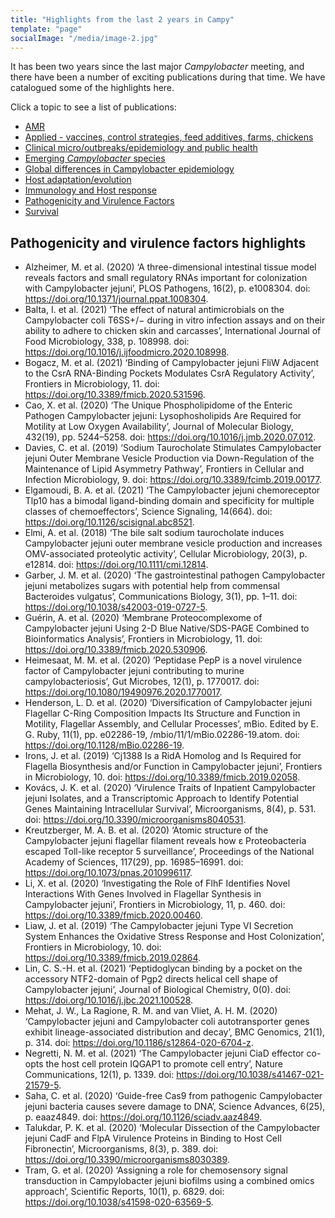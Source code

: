 ```yaml
---
title: "Highlights from the last 2 years in Campy"
template: "page"
socialImage: "/media/image-2.jpg"
---
```

It has been two years since the last major *Campylobacter* meeting, and there have been a number of exciting publications during that time. We have catalogued some of the highlights here. 

Click a topic to see a list of publications:

* [AMR](/pages/literature/amr)
* [Applied - vaccines, control strategies, feed additives, farms, chickens](/pages/literature/applied)
* [Clinical micro/outbreaks/epidemiology and public health](/pages/literature/clinical)
* [Emerging *Campylobacter* species](/pages/literature/emerging)
* [Global differences in Campylobacter epidemiology](/pages/literature/global)
* [Host adaptation/evolution](/pages/literature/evolution)
* [Immunology and Host response](/pages/literature/immunology)
* [Pathogenicity and Virulence Factors](/pages/literature/pathogenicity)
* [Survival](/pages/literature/survival)

## Pathogenicity and virulence factors highlights

* Alzheimer, M. et al. (2020) ‘A three-dimensional intestinal tissue model reveals factors and small regulatory RNAs important for colonization with Campylobacter jejuni’, PLOS Pathogens, 16(2), p. e1008304. doi: https://doi.org/10.1371/journal.ppat.1008304.
* Balta, I. et al. (2021) ‘The effect of natural antimicrobials on the Campylobacter coli T6SS+/− during in vitro infection assays and on their ability to adhere to chicken skin and carcasses’, International Journal of Food Microbiology, 338, p. 108998. doi: https://doi.org/10.1016/j.ijfoodmicro.2020.108998.
* Bogacz, M. et al. (2021) ‘Binding of Campylobacter jejuni FliW Adjacent to the CsrA RNA-Binding Pockets Modulates CsrA Regulatory Activity’, Frontiers in Microbiology, 11. doi: https://doi.org/10.3389/fmicb.2020.531596.
* Cao, X. et al. (2020) ‘The Unique Phospholipidome of the Enteric Pathogen Campylobacter jejuni: Lysophosholipids Are Required for Motility at Low Oxygen Availability’, Journal of Molecular Biology, 432(19), pp. 5244–5258. doi: https://doi.org/10.1016/j.jmb.2020.07.012.
* Davies, C. et al. (2019) ‘Sodium Taurocholate Stimulates Campylobacter jejuni Outer Membrane Vesicle Production via Down-Regulation of the Maintenance of Lipid Asymmetry Pathway’, Frontiers in Cellular and Infection Microbiology, 9. doi: https://doi.org/10.3389/fcimb.2019.00177.
* Elgamoudi, B. A. et al. (2021) ‘The Campylobacter jejuni chemoreceptor Tlp10 has a bimodal ligand-binding domain and specificity for multiple classes of chemoeffectors’, Science Signaling, 14(664). doi: https://doi.org/10.1126/scisignal.abc8521.
* Elmi, A. et al. (2018) ‘The bile salt sodium taurocholate induces Campylobacter jejuni outer membrane vesicle production and increases OMV-associated proteolytic activity’, Cellular Microbiology, 20(3), p. e12814. doi: https://doi.org/10.1111/cmi.12814.
* Garber, J. M. et al. (2020) ‘The gastrointestinal pathogen Campylobacter jejuni metabolizes sugars with potential help from commensal Bacteroides vulgatus’, Communications Biology, 3(1), pp. 1–11. doi: https://doi.org/10.1038/s42003-019-0727-5.
* Guérin, A. et al. (2020) ‘Membrane Proteocomplexome of Campylobacter jejuni Using 2-D Blue Native/SDS-PAGE Combined to Bioinformatics Analysis’, Frontiers in Microbiology, 11. doi: https://doi.org/10.3389/fmicb.2020.530906.
* Heimesaat, M. M. et al. (2020) ‘Peptidase PepP is a novel virulence factor of Campylobacter jejuni contributing to murine campylobacteriosis’, Gut Microbes, 12(1), p. 1770017. doi: https://doi.org/10.1080/19490976.2020.1770017.
* Henderson, L. D. et al. (2020) ‘Diversification of Campylobacter jejuni Flagellar C-Ring Composition Impacts Its Structure and Function in Motility, Flagellar Assembly, and Cellular Processes’, mBio. Edited by E. G. Ruby, 11(1), pp. e02286-19, /mbio/11/1/mBio.02286-19.atom. doi: https://doi.org/10.1128/mBio.02286-19.
* Irons, J. et al. (2019) ‘Cj1388 Is a RidA Homolog and Is Required for Flagella Biosynthesis and/or Function in Campylobacter jejuni’, Frontiers in Microbiology, 10. doi: https://doi.org/10.3389/fmicb.2019.02058.
* Kovács, J. K. et al. (2020) ‘Virulence Traits of Inpatient Campylobacter jejuni Isolates, and a Transcriptomic Approach to Identify Potential Genes Maintaining Intracellular Survival’, Microorganisms, 8(4), p. 531. doi: https://doi.org/10.3390/microorganisms8040531.
* Kreutzberger, M. A. B. et al. (2020) ‘Atomic structure of the Campylobacter jejuni flagellar filament reveals how ε Proteobacteria escaped Toll-like receptor 5 surveillance’, Proceedings of the National Academy of Sciences, 117(29), pp. 16985–16991. doi: https://doi.org/10.1073/pnas.2010996117.
* Li, X. et al. (2020) ‘Investigating the Role of FlhF Identifies Novel Interactions With Genes Involved in Flagellar Synthesis in Campylobacter jejuni’, Frontiers in Microbiology, 11, p. 460. doi: https://doi.org/10.3389/fmicb.2020.00460.
* Liaw, J. et al. (2019) ‘The Campylobacter jejuni Type VI Secretion System Enhances the Oxidative Stress Response and Host Colonization’, Frontiers in Microbiology, 10. doi: https://doi.org/10.3389/fmicb.2019.02864.
* Lin, C. S.-H. et al. (2021) ‘Peptidoglycan binding by a pocket on the accessory NTF2-domain of Pgp2 directs helical cell shape of Campylobacter jejuni’, Journal of Biological Chemistry, 0(0). doi: https://doi.org/10.1016/j.jbc.2021.100528.
* Mehat, J. W., La Ragione, R. M. and van Vliet, A. H. M. (2020) ‘Campylobacter jejuni and Campylobacter coli autotransporter genes exhibit lineage-associated distribution and decay’, BMC Genomics, 21(1), p. 314. doi: https://doi.org/10.1186/s12864-020-6704-z.
* Negretti, N. M. et al. (2021) ‘The Campylobacter jejuni CiaD effector co-opts the host cell protein IQGAP1 to promote cell entry’, Nature Communications, 12(1), p. 1339. doi: https://doi.org/10.1038/s41467-021-21579-5.
* Saha, C. et al. (2020) ‘Guide-free Cas9 from pathogenic Campylobacter jejuni bacteria causes severe damage to DNA’, Science Advances, 6(25), p. eaaz4849. doi: https://doi.org/10.1126/sciadv.aaz4849.
* Talukdar, P. K. et al. (2020) ‘Molecular Dissection of the Campylobacter jejuni CadF and FlpA Virulence Proteins in Binding to Host Cell Fibronectin’, Microorganisms, 8(3), p. 389. doi: https://doi.org/10.3390/microorganisms8030389.
* Tram, G. et al. (2020) ‘Assigning a role for chemosensory signal transduction in Campylobacter jejuni biofilms using a combined omics approach’, Scientific Reports, 10(1), p. 6829. doi: https://doi.org/10.1038/s41598-020-63569-5.

